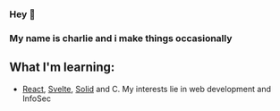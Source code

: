 ### Hey 👋

### My name is charlie and i make things occasionally

## What I'm learning:

- [React](https://github.com/facebook/react), [Svelte](https://github.com/sveltejs/svelte), [Solid](https://github.com/solidui/solid) and C. My interests lie in web development and InfoSec
